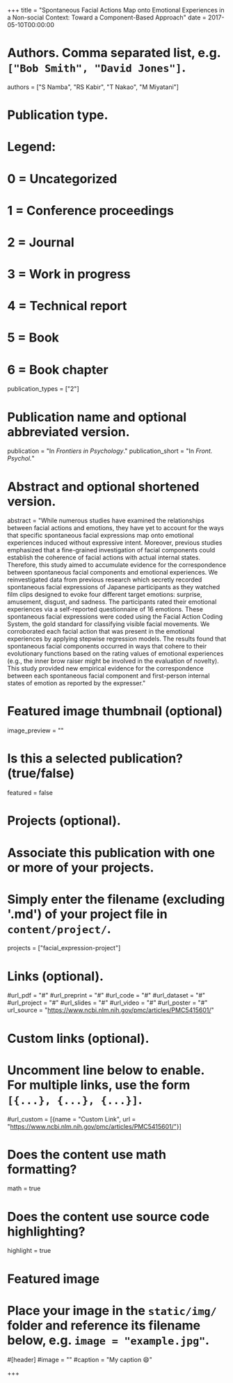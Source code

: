 +++
title = "Spontaneous Facial Actions Map onto Emotional Experiences in a Non-social Context: Toward a Component-Based Approach"
date = 2017-05-10T00:00:00

# Authors. Comma separated list, e.g. `["Bob Smith", "David Jones"]`.
authors = ["S Namba", "RS Kabir", "T Nakao", "M Miyatani"]

# Publication type.
# Legend:
# 0 = Uncategorized
# 1 = Conference proceedings
# 2 = Journal
# 3 = Work in progress
# 4 = Technical report
# 5 = Book
# 6 = Book chapter
publication_types = ["2"]

# Publication name and optional abbreviated version.
publication = "In *Frontiers in Psychology*."
publication_short = "In *Front. Psychol.*"

# Abstract and optional shortened version.
abstract = "While numerous studies have examined the relationships between facial actions and emotions, they have yet to account for the ways that specific spontaneous facial expressions map onto emotional experiences induced without expressive intent. Moreover, previous studies emphasized that a fine-grained investigation of facial components could establish the coherence of facial actions with actual internal states. Therefore, this study aimed to accumulate evidence for the correspondence between spontaneous facial components and emotional experiences. We reinvestigated data from previous research which secretly recorded spontaneous facial expressions of Japanese participants as they watched film clips designed to evoke four different target emotions: surprise, amusement, disgust, and sadness. The participants rated their emotional experiences via a self-reported questionnaire of 16 emotions. These spontaneous facial expressions were coded using the Facial Action Coding System, the gold standard for classifying visible facial movements. We corroborated each facial action that was present in the emotional experiences by applying stepwise regression models. The results found that spontaneous facial components occurred in ways that cohere to their evolutionary functions based on the rating values of emotional experiences (e.g., the inner brow raiser might be involved in the evaluation of novelty). This study provided new empirical evidence for the correspondence between each spontaneous facial component and first-person internal states of emotion as reported by the expresser."

# Featured image thumbnail (optional)
image_preview = ""

# Is this a selected publication? (true/false)
featured = false

# Projects (optional).
#   Associate this publication with one or more of your projects.
#   Simply enter the filename (excluding '.md') of your project file in `content/project/`.
projects = ["facial_expression-project"]

# Links (optional).
#url_pdf = "#"
#url_preprint = "#"
#url_code = "#"
#url_dataset = "#"
#url_project = "#"
#url_slides = "#"
#url_video = "#"
#url_poster = "#"
url_source = "https://www.ncbi.nlm.nih.gov/pmc/articles/PMC5415601/"

# Custom links (optional).
#   Uncomment line below to enable. For multiple links, use the form `[{...}, {...}, {...}]`.
#url_custom = [{name = "Custom Link", url = "https://www.ncbi.nlm.nih.gov/pmc/articles/PMC5415601/"}]

# Does the content use math formatting?
math = true

# Does the content use source code highlighting?
highlight = true

# Featured image
# Place your image in the `static/img/` folder and reference its filename below, e.g. `image = "example.jpg"`.
#[header]
#image = ""
#caption = "My caption :smile:"

+++
